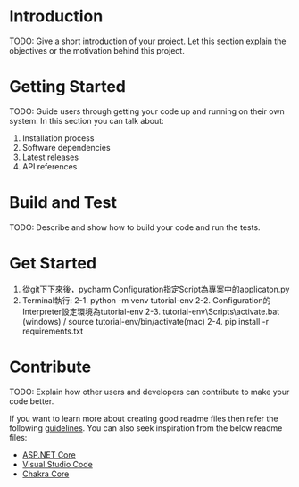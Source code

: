 # Introduction 
TODO: Give a short introduction of your project. Let this section explain the objectives or the motivation behind this project. 

# Getting Started
TODO: Guide users through getting your code up and running on their own system. In this section you can talk about:
1.	Installation process
2.	Software dependencies
3.	Latest releases
4.	API references

# Build and Test
TODO: Describe and show how to build your code and run the tests. 

# Get Started
1. 從git下下來後，pycharm Configuration指定Script為專案中的applicaton.py
2. Terminal執行:
	2-1. python -m venv tutorial-env
	2-2. Configuration的Interpreter設定環境為tutorial-env
	2-3. tutorial-env\Scripts\activate.bat (windows) / source tutorial-env/bin/activate(mac)
	2-4. pip install -r requirements.txt

# Contribute
TODO: Explain how other users and developers can contribute to make your code better. 

If you want to learn more about creating good readme files then refer the following [guidelines](https://docs.microsoft.com/en-us/azure/devops/repos/git/create-a-readme?view=azure-devops). You can also seek inspiration from the below readme files:
- [ASP.NET Core](https://github.com/aspnet/Home)
- [Visual Studio Code](https://github.com/Microsoft/vscode)
- [Chakra Core](https://github.com/Microsoft/ChakraCore)
